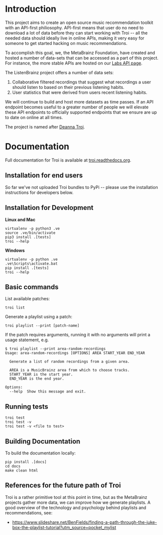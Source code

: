 # Introduction

This project aims to create an open source music recommendation toolkit with an API-first
philiosophy. API-first means that user do no need to download a lot of data before they
can start working with Troi -- all the needed data should ideally live in online APIs, making
it very easy for someone to get started hacking on music recommendations.

To accomplish this goal, we, the MetaBrainz Foundation, have created and hosted a number of data-sets
that can be accessed as a part of this project. For instance, the more stable APIs are hosted on our
[Labs API page](https://labs.api.listenbrainz.org).

The ListenBrainz project offers a number of data sets:

1. Collaborative filtered recordings that suggest what recordings a user should listen to based on
their previous listening habits.
2. User statistics that were derived from users recent listening habits.

We will continue to build and host more datasets as time passes. If an API endpoint becomes useful to
a greater number of people we will elevate these API endpoints to officially supported endpoints
that we ensure are up to date on online at all times.

The project is named after [Deanna Troi](https://en.wikipedia.org/wiki/Deanna_Troi).

# Documentation

Full documentation for Troi is available at [troi.readthedocs.org](https://troi.readthedocs.org).


## Installation for end users

So far we've not uploaded Troi bundles to PyPi -- please use the installation instructions for developers
below.

## Installation for Development

**Linux and Mac**

```
virtualenv -p python3 .ve
source .ve/bin/activate
pip3 install .[tests]
troi --help
```

**Windows**

```
virtualenv -p python .ve
.ve\Scripts\activate.bat
pip install .[tests]
troi --help
```

## Basic commands

List available patches:

    troi list

Generate a playlist using a patch:

    troi playlist --print [patch-name]

If the patch requires arguments, running it with no arguments will print a usage statement, e.g.

    $ troi playlist --print area-random-recordings
    Usage: area-random-recordings [OPTIONS] AREA START_YEAR END_YEAR
   
      Generate a list of random recordings from a given area.
   
      AREA is a MusicBrainz area from which to choose tracks.
      START_YEAR is the start year.
      END_YEAR is the end year.
   
    Options:
      --help  Show this message and exit.

## Running tests

```
troi test
troi test -v
troi test -v <file to test>
```

## Building Documentation

To build the documentation locally:

    pip install .[docs]
    cd docs
    make clean html

## References for the future path of Troi

Troi is a rather primitive tool at this point in time, but as the MetaBrainz projects gather more data, we can improve
how we generate playlists. A good overview of the technology and psychology behind playlists and recommendations, see:

* https://www.slideshare.net/BenFields/finding-a-path-through-the-juke-box-the-playlist-tutorial?utm_source=pocket_mylist
